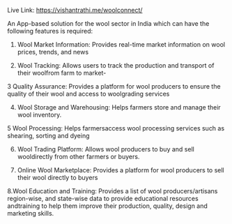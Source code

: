 Live Link: https://vishantrathi.me/woolconnect/

 An App-based solution for the wool sector in India which can have the following features is required: 
    
 1. Wool Market Information: Provides real-time market information on wool prices, trends, and news

 2. Wool Tracking: Allows users to track the production and transport of their woolfrom farm to market-

 3 Quality Assurance: Provides a platform for wool producers to ensure the quality of their wool and access to woolgrading services

 4. Wool Storage and Warehousing: Helps farmers store and manage their wool inventory. 

 5 Wool Processing: Helps farmersaccess wool processing services such as shearing, sorting and dyeing 

 6. Wool Trading Platform: Allows wool producers to buy and sell wooldirectly from other farmers or buyers.

 7. Online Wool Marketplace: Provides a platform for wool producers to sell their wool directly to buyers

 8.Wool Education and Training: Provides a list of wool producers/artisans region-wise, and state-wise data to
 provide educational resources andtraining to help them improve their production, quality, design and marketing skills.
